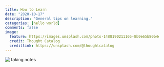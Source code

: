 ```yaml
---
title: How to Learn
date: "2020-10-17"
description: "General tips on learning."
categories: [hello world]
comments: false
image:
  feature: https://images.unsplash.com/photo-1488190211105-8b0e65b80b4e?ixlib=rb-1.2.1&ixid=eyJhcHBfaWQiOjEyMDd9&auto=format&fit=crop&w=1050&q=80
  credit: Thought Catalog
  creditlink: https://unsplash.com/@thoughtcatalog
---
```


![Taking notes](https://images.unsplash.com/photo-1488190211105-8b0e65b80b4e?ixlib=rb-1.2.1&ixid=eyJhcHBfaWQiOjEyMDd9&auto=format&fit=crop&w=1050&q=80)
